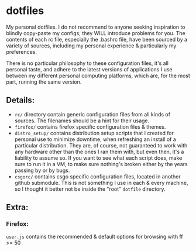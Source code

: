 # dotfiles
My personal dotfiles. I do not recommend to anyone seeking inspiration to blindly copy-paste my configs; they WILL introduce problems for you. The contents of each rc file, especially the .bashrc file, have been sourced by a variety of sources, including my personal experience & particularly my preferences.

There is no particular philosophy to these configuration files, it's all personal taste, and adhere to the latest versions of applications I use between my different personal computing platforms, which are, for the most part, running the same version.

## Details:

- `rc/` directory contain generic configuration files from all kinds of sources. The filenames should be a hint for their usage.
- `firefox/` contains firefox specific configuration files & themes. 
- `distro_setup/` contains distribution setup scripts that I created for personal use to minimize downtime, when refreshing an install of a particular distribution. They are, of course, not guaranteed to work with any hardware other than the ones I ran them with, but even then, it's a liability to assume so. If you want to see what each script does, make sure to run it in a VM, to make sure nothing's broken either by the years passing by or by bugs.
- `csgorc/` contains csgo specific configuration files, located in another github submodule. This is not something I use in each & every machine, so I thought it better not be inside the "root" `dotfile` directory.

## Extra:

### Firefox:
`user.js` contains the recommended & default options for browsing with ff >= 50
